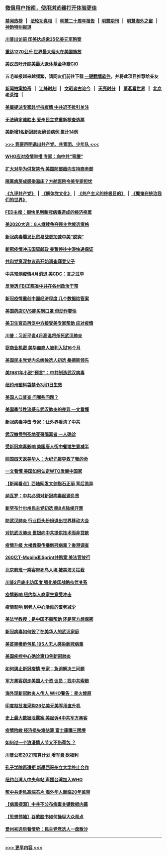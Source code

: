 ### [微信用户指南，使用浏览器打开体验更佳](https://github.com/gfw-breaker/banned-news1/blob/master/indexes/wechat-guide.md?t=0)
#### [禁闻热榜](热点新闻.md?t=0)  &nbsp;&nbsp;|&nbsp;&nbsp; [法轮功真相](https://github.com/gfw-breaker/truth/blob/master/README.md?t=0) &nbsp;&nbsp;|&nbsp;&nbsp; [明慧二十周年报告](https://github.com/gfw-breaker/mh-reports/blob/master/README.md?t=0) &nbsp;&nbsp;|&nbsp;&nbsp;[明慧期刊](https://github.com/gfw-breaker/mh-qikan) &nbsp;&nbsp;|&nbsp;&nbsp; [明慧海外之窗](https://github.com/gfw-breaker/mh-news/blob/master/README.md?t=0) &nbsp;&nbsp;|&nbsp;&nbsp; [神韵特别报道](https://github.com/gfw-breaker/mh-news/blob/master/shenyun.md?t=0)
#### [川普出访前 印美达成逾35亿美元军购案](../pages/nsc412/n11865444.md?t=02132111) 
#### [重达1270公斤 世界最大烟火在美国施放](../pages/nsc412/n11865198.md?t=02132111) 
#### [美议员吁开除美最大退休基金华裔CIO](../pages/nsc412/n11865230.md?t=02132111) 
#### 五毛举报越来越频繁，请网友们前往下载 [一键翻墙软件](https://github.com/gfw-breaker/ssr-accounts)，并将此项目推荐给亲友
#### [新闻拍案惊奇](https://github.com/gfw-breaker/banned-news1/blob/master/pages/link4.md) &nbsp;&nbsp;|&nbsp;&nbsp; [江峰时刻](https://github.com/gfw-breaker/banned-news1/blob/master/pages/link4.md) &nbsp;&nbsp;|&nbsp;&nbsp; [文昭谈古论今](https://github.com/gfw-breaker/banned-news1/blob/master/pages/link4.md) &nbsp;&nbsp;|&nbsp;&nbsp; [天亮时分](https://github.com/gfw-breaker/banned-news1/blob/master/pages/link4.md) &nbsp;&nbsp;|&nbsp;&nbsp; [萧茗看世界](https://github.com/gfw-breaker/banned-news1/blob/master/pages/link4.md) &nbsp;&nbsp;|&nbsp;&nbsp; [北京老茶馆](https://github.com/gfw-breaker/banned-news1/blob/master/pages/link4.md) &nbsp;&nbsp;|&nbsp;&nbsp; 
#### [美屡提派专家赴华抗疫情 中共迟不批引关注](../pages/nsc412/n11864719.md?t=02132111) 
#### [无法确定谁胜出 爱州民主党重新核查选票](../pages/nsc412/n11864830.md?t=02132111) 
#### [美新增1名新冠肺炎确诊病例 累计14例](../pages/nsc412/n11864893.md?t=02132111) 
#### [>>> 我要声明退出共产党、共青团、少年队 <<<](https://github.com/begood0513/goodnews/blob/master/quit/letter.md) 
#### [WHO应对疫情举措 专家：向中共“弯腰”](../pages/nsc412/n11864727.md?t=02132111) 
#### [扩大对华为供货禁令 美国防部趋向支持商务部](../pages/nsc412/n11864773.md?t=02132111) 
#### [隔离病房成感染温床？方舱医院令美专家担忧](../pages/nsc412/n11864575.md?t=02132111) 
#### [《九评共产党》](https://github.com/begood0513/9ping.md/blob/master/README.md) &nbsp;|&nbsp; [《解体党文化》](../../../../jtdwh.md/blob/master/README.md)  &nbsp;|&nbsp; [《共产主义的终极目的》](../../../../gczydzjmd.md/blob/master/README.md) &nbsp;|&nbsp; [《魔鬼在统治我们的世界》](../../../../mgztzwmdsj.md/blob/master/README.md) 
#### [FED主席：很快见到新冠病毒造成的经济拖累](../pages/nsc412/n11864507.md?t=02132111) 
#### [美2020大选：8人继续争夺民主党候选资格](../pages/nsc412/n11864327.md?t=02132111) 
#### [新冠病毒爆发比贸易战更加速中美“脱钩”](../pages/nsc412/n11864470.md?t=02132111) 
#### [新冠疫情冲击国际邮政 美暂停往中港快递保证](../pages/nsc412/n11864207.md?t=02132111) 
#### [共和党资深参议员开始调查拜登父子](../pages/nsc412/n11863984.md?t=02132111) 
#### [中共预测疫情4月消退 美CDC：言之过早](../pages/nsc412/n11864310.md?t=02132111) 
#### [反渗透 FBI正瞄准中共在各州政治干预](../pages/nsc412/n11864300.md?t=02132111) 
#### [新冠疫情重创中国经济程度 几个数据给答案](../pages/nsc412/n11864203.md?t=02132111) 
#### [美国药店CVS能买到口罩 但动作要快](../pages/nsc412/n11862438.md?t=02132111) 
#### [美卫生官员再促中方接受美专家帮助 应对疫情](../pages/nsc412/n11864043.md?t=02132111) 
#### [川普：习近平说4月高温将杀死武汉肺炎](../pages/nsc412/n11860814.md?t=02132111) 
#### [窃商业机密 美华裔商人被判入狱16个月](../pages/nsc412/n11863911.md?t=02132111) 
#### [美国民主党党内总统候选人初选 桑德斯领先](../pages/nsc412/n11863475.md?t=02132111) 
#### [美1981年小说“预言”：中共制造武汉病毒](../pages/nsc412/n11863306.md?t=02132111) 
#### [纽约州塑料袋禁令3月1日生效](../pages/nsc412/n11862832.md?t=02132111) 
#### [美国人口普查  问哪些问题？](../pages/nsc412/n11862808.md?t=02132111) 
#### [美国季节性流感与武汉肺炎的差异 一文看懂](../pages/nsc412/n11862428.md?t=02132111) 
#### [新冠病毒冲击 专家：让外界看清了中共](../pages/nsc412/n11862280.md?t=02132111) 
#### [武汉撤侨到圣地亚哥隔离者 一人确诊](../pages/nsc412/n11862460.md?t=02132111) 
#### [受新冠病毒影响 美国唐人街中餐馆生意减半](../pages/nsc412/n11861940.md?t=02132111) 
#### [回国四天返美华人：大纪元报导救了我的命](../pages/nsc412/n11862181.md?t=02132111) 
#### [一文看懂 美国如何认定WTO发展中国家](../pages/nsc412/n11862051.md?t=02132111) 
#### [【新闻看点】西陆网发文剑指石正丽 背后诡异](../pages/nsc412/n11861792.md?t=02132111) 
#### [纳瓦罗：中共必须对新冠病毒起源负责](../pages/nsc412/n11861810.md?t=02132111) 
#### [新罕布什尔州民主党初选 晚8点陆续开票](../pages/nsc412/n11861872.md?t=02132111) 
#### [防武汉肺炎 行业巨头纷纷退出世界移动大会](../pages/nsc412/n11861795.md?t=02132111) 
#### [对抗武汉肺炎 世银向中共提供技术而非贷款](../pages/nsc412/n11861652.md?t=02132111) 
#### [疫情升级 大楼粪渠传播新冠病毒？香港调查](../pages/nsc412/n11861556.md?t=02132111) 
#### [260亿T-Mobile和Sprint并购案 美法官放行](../pages/nsc412/n11861511.md?t=02132111) 
#### [北京航班一乘客带死鸟入境 被美海关拦截](../pages/nsc412/n11861317.md?t=02132111) 
#### [川普2月底出访印度 强化美印战略伙伴关系](../pages/nsc412/n11860557.md?t=02132111) 
#### [疫情影响  纽约华人商家生意受冲击](../pages/nsc412/n11860284.md?t=02132111) 
#### [疫情影响  到老人中心活动的耆老减少](../pages/nsc412/n11860199.md?t=02132111) 
#### [美法学教授：是中国不需帮助 还是官方想保密](../pages/nsc412/n11859492.md?t=02132111) 
#### [新冠病毒如何毁了在美华人的武汉家庭](../pages/nsc412/n11859524.md?t=02132111) 
#### [美首架撤侨包机 195人无人感染新冠病毒](../pages/nsc412/n11859908.md?t=02132111) 
#### [美国疾控中心确诊第13例新冠肺炎](../pages/nsc412/n11859966.md?t=02132111) 
#### [如何遏止新冠疫情 专家：急迫解决三问题](../pages/nsc412/n11859685.md?t=02132111) 
#### [军方黑客窃走美国人个资 议员：找中共索赔](../pages/nsc412/n11859371.md?t=02132111) 
#### [海外现新冠肺炎人传人 WHO警告：星火燎原](../pages/nsc412/n11859252.md?t=02132111) 
#### [印度拟批准采购26亿美元美军用直升机](../pages/nsc412/n11859143.md?t=02132111) 
#### [史上最大数据泄露案 美起诉4中共军方黑客](../pages/nsc412/n11859115.md?t=02132111) 
#### [疫情险峻 经济损失难估算 富士康曝三困境](../pages/nsc412/n11859120.md?t=02132111) 
#### [如何过一个浪漫情人节又不伤荷包 ？](../pages/nsc412/n11858969.md?t=02132111) 
#### [川普公布2021预算计划 增军费 砍福利](../pages/nsc412/n11859012.md?t=02132111) 
#### [孔子学院再遭拒 新墨西哥州立大学终止合作](../pages/nsc412/n11858661.md?t=02132111) 
#### [纽约台湾人中央车站  声援台湾加入WHO](../pages/nsc412/n11857757.md?t=02132111) 
#### [帮中共走私高端芯片 海外华人面临20年监禁](../pages/nsc412/n11855016.md?t=02132111) 
#### [【病毒探源】中共不公布病毒关键数据内幕](../pages/nsc412/n11856584.md?t=02132111) 
#### [【思想领袖】谷歌脸书如何操纵大众观点](../pages/nsc412/n11680874.md?t=02132111) 
#### [爱州初选后看情势：民主党竞选人一盘散沙](../pages/nsc412/n11856557.md?t=02132111) 

----
#### [ >>> 更早内容 <<< ](../indexes/nsc412-earlier.md)
